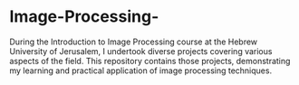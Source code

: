 # Image-Processing-
During the Introduction to Image Processing course at the Hebrew University of Jerusalem, I undertook diverse projects covering various aspects of the field. This repository contains those projects, demonstrating my learning and practical application of image processing techniques.
